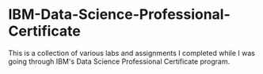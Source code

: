 # IBM-Data-Science-Professional-Certificate
This is a collection of various labs and assignments I completed while I was going through IBM's Data Science Professional Certificate program. 
